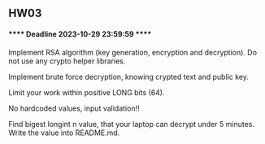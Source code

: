 ## HW03

#### **** Deadline 2023-10-29 23:59:59 ****

Implement RSA algorithm (key generation, encryption and decryption). Do not use any crypto helper libraries.

Implement brute force decryption, knowing crypted text and public key.

Limit your work within positive LONG bits (64).

No hardcoded values, input validation!!

Find bigest longint n value, that your laptop can decrypt under 5 minutes. Write the value into README.md.